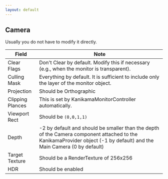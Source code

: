 ```yaml
---
layout: default
---
```




## Camera

Usually you do not have to modify it directly.

|Field|Note|
|-|-|
|Clear Flags|Don't Clear by default. Modify this if necessary (e.g., when the monitor is transparent).|
|Culling Mask|Everything by default. It is sufficient to include only the layer of the monitor object.|
|Projection|Should be Orthographic|
|Clipping Plances|This is set by KanikamaMonitorController automatically.|
|Viewport Rect|Should be `(0,0,1,1)`|
|Depth|-2 by default and should be smaller than the depth of the Camera component attached to the KanikamaProvider object (-1 by default) and the Main Camera (0 by default)|
|Target Texture|Should be a RenderTexture of 256x256|
|HDR|Should be enabled|
